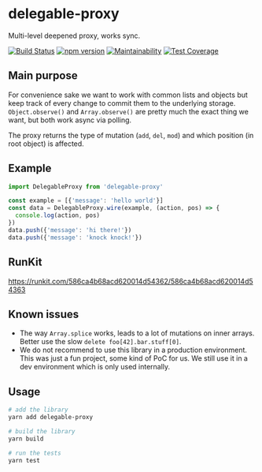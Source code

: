 # delegable-proxy

Multi-level deepened proxy, works sync.

[![Build Status](https://travis-ci.org/benjohnde/delegable-proxy.svg?branch=master)](https://travis-ci.org/benjohnde/delegable-proxy)
[![npm version](https://badge.fury.io/js/delegable-proxy.svg)](https://badge.fury.io/js/delegable-proxy)
[![Maintainability](https://api.codeclimate.com/v1/badges/853f4e7f83c9af1a73c5/maintainability)](https://codeclimate.com/github/benjohnde/delegable-proxy/maintainability)
[![Test Coverage](https://api.codeclimate.com/v1/badges/853f4e7f83c9af1a73c5/test_coverage)](https://codeclimate.com/github/benjohnde/delegable-proxy/test_coverage)

## Main purpose

For convenience sake we want to work with common lists and objects but keep track of every change to commit them to the underlying storage.
`Object.observe()` and `Array.observe()` are pretty much the exact thing we want, but both work async via polling.

The proxy returns the type of mutation (`add`, `del`, `mod`) and which position (in root object) is affected.

## Example

```javascript
import DelegableProxy from 'delegable-proxy'

const example = [{'message': 'hello world'}]
const data = DelegableProxy.wire(example, (action, pos) => {
  console.log(action, pos)
})
data.push({'message': 'hi there!'})
data.push({'message': 'knock knock!'})
```

## RunKit

https://runkit.com/586ca4b68acd620014d54362/586ca4b68acd620014d54363

## Known issues

- The way `Array.splice` works, leads to a lot of mutations on inner arrays. Better use the slow `delete foo[42].bar.stuff[0]`.
- We do not recommend to use this library in a production environment. This was just a fun project, some kind of PoC for us. We still use it in a dev environment which is only used internally.

## Usage

```bash
# add the library
yarn add delegable-proxy

# build the library
yarn build

# run the tests
yarn test
```
